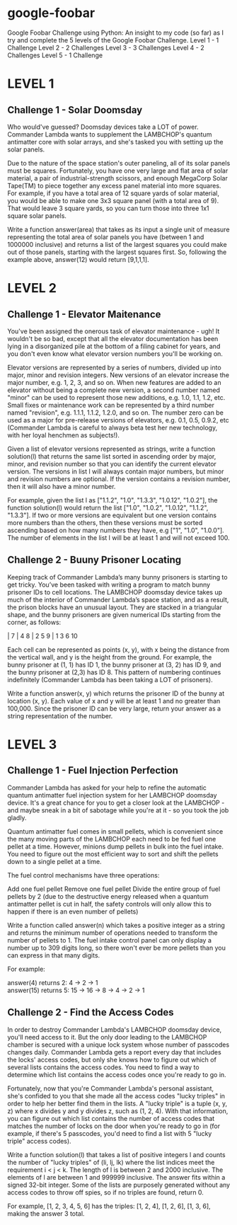 # google-foobar
Google Foobar Challenge using Python:
An insight to my code (so far) as I try and complete the 5 levels of the Google Foobar Challenge.
Level 1 - 1 Challenge
Level 2 - 2 Challenges
Level 3 - 3 Challenges
Level 4 - 2 Challenges
Level 5 - 1 Challenge




# **LEVEL 1**
## Challenge 1 - Solar Doomsday

Who would've guessed? Doomsday devices take a LOT of power. Commander Lambda wants to supplement the LAMBCHOP's quantum antimatter core with solar arrays, and she's tasked you with setting up the solar panels.

Due to the nature of the space station's outer paneling, all of its solar panels must be squares. Fortunately, you have one very large and flat area of solar material, a pair of industrial-strength scissors, and enough MegaCorp Solar Tape(TM) to piece together any excess panel material into more squares. For example, if you have a total area of 12 square yards of solar material, you would be able to make one 3x3 square panel (with a total area of 9). That would leave 3 square yards, so you can turn those into three 1x1 square solar panels.

Write a function answer(area) that takes as its input a single unit of measure representing the total area of solar panels you have (between 1 and 1000000 inclusive) and returns a list of the largest squares you could make out of those panels, starting with the largest squares first. So, following the example above, answer(12) would return [9,1,1,1]. 



# **LEVEL 2**
## Challenge 1 - Elevator Maitenance

You've been assigned the onerous task of elevator maintenance - ugh! It wouldn't be so bad, except that all the elevator documentation has been lying in a disorganized pile at the bottom of a filing cabinet for years, and you don't even know what elevator version numbers you'll be working on.

Elevator versions are represented by a series of numbers, divided up into major, minor and revision integers. New versions of an elevator increase the major number, e.g. 1, 2, 3, and so on. When new features are added to an elevator without being a complete new version, a second number named "minor" can be used to represent those new additions, e.g. 1.0, 1.1, 1.2, etc. Small fixes or maintenance work can be represented by a third number named "revision", e.g. 1.1.1, 1.1.2, 1.2.0, and so on. The number zero can be used as a major for pre-release versions of elevators, e.g. 0.1, 0.5, 0.9.2, etc (Commander Lambda is careful to always beta test her new technology, with her loyal henchmen as subjects!).

Given a list of elevator versions represented as strings, write a function solution(l) that returns the same list sorted in ascending order by major, minor, and revision number so that you can identify the current elevator version. The versions in list l will always contain major numbers, but minor and revision numbers are optional. If the version contains a revision number, then it will also have a minor number.

For example, given the list l as ["1.1.2", "1.0", "1.3.3", "1.0.12", "1.0.2"], the function solution(l) would return the list ["1.0", "1.0.2", "1.0.12", "1.1.2", "1.3.3"]. If two or more versions are equivalent but one version contains more numbers than the others, then these versions must be sorted ascending based on how many numbers they have, e.g ["1", "1.0", "1.0.0"]. The number of elements in the list l will be at least 1 and will not exceed 100.

## Challenge 2 - Buuny Prisoner Locating

Keeping track of Commander Lambda’s many bunny prisoners is starting to get tricky. You’ve been tasked with writing a program to match bunny prisoner IDs to cell locations.
The LAMBCHOP doomsday device takes up much of the interior of Commander Lambda’s space station, and as a result, the prison blocks have an unusual layout. They are stacked in a triangular shape, and the bunny prisoners are given numerical IDs starting from the corner, as follows:

| 7
| 4 8
| 2 5 9
| 1 3 6 10

Each cell can be represented as points (x, y), with x being the distance from the vertical wall, and y is the height from the ground.
For example, the bunny prisoner at (1, 1) has ID 1, the bunny prisoner at (3, 2) has ID 9, and the bunny prisoner at (2,3) has ID 8. This pattern of numbering continues indefinitely (Commander Lambda has been taking a LOT of prisoners).

Write a function answer(x, y) which returns the prisoner ID of the bunny at location (x, y). Each value of x and y will be at least 1 and no greater than 100,000. Since the prisoner ID can be very large, return your answer as a string representation of the number.



# **LEVEL 3**
## Challenge 1 - Fuel Injection Perfection

Commander Lambda has asked for your help to refine the automatic quantum antimatter fuel injection system for her LAMBCHOP doomsday device. It's a great chance for you to get a closer look at the LAMBCHOP - and maybe sneak in a bit of sabotage while you're at it - so you took the job gladly.

Quantum antimatter fuel comes in small pellets, which is convenient since the many moving parts of the LAMBCHOP each need to be fed fuel one pellet at a time. However, minions dump pellets in bulk into the fuel intake. You need to figure out the most efficient way to sort and shift the pellets down to a single pellet at a time.

The fuel control mechanisms have three operations:

Add one fuel pellet
Remove one fuel pellet
Divide the entire group of fuel pellets by 2 (due to the destructive energy released when a quantum antimatter pellet is cut in half, the safety controls will only allow this to happen if there is an even number of pellets)

Write a function called answer(n) which takes a positive integer as a string and returns the minimum number of operations needed to transform the number of pellets to 1. The fuel intake control panel can only display a number up to 309 digits long, so there won't ever be more pellets than you can express in that many digits.

For example:

answer(4) returns 2: 4 -> 2 -> 1  
answer(15) returns 5: 15 -> 16 -> 8 -> 4 -> 2 -> 1

## Challenge 2 - Find the Access Codes

In order to destroy Commander Lambda's LAMBCHOP doomsday device, you'll need access to it. But the only door leading to the LAMBCHOP chamber is secured with a unique lock system whose number of passcodes changes daily. Commander Lambda gets a report every day that includes the locks' access codes, but only she knows how to figure out which of several lists contains the access codes. You need to find a way to determine which list contains the access codes once you're ready to go in.

Fortunately, now that you're Commander Lambda's personal assistant, she's confided to you that she made all the access codes "lucky triples" in order to help her better find them in the lists. A "lucky triple" is a tuple (x, y, z) where x divides y and y divides z, such as (1, 2, 4). With that information, you can figure out which list contains the number of access codes that matches the number of locks on the door when you're ready to go in (for example, if there's 5 passcodes, you'd need to find a list with 5 "lucky triple" access codes).

Write a function solution(l) that takes a list of positive integers l and counts the number of "lucky triples" of (li, lj, lk) where the list indices meet the requirement i < j < k. The length of l is between 2 and 2000 inclusive. The elements of l are between 1 and 999999 inclusive. The answer fits within a signed 32-bit integer. Some of the lists are purposely generated without any access codes to throw off spies, so if no triples are found, return 0.

For example, [1, 2, 3, 4, 5, 6] has the triples: [1, 2, 4], [1, 2, 6], [1, 3, 6], making the answer 3 total.
